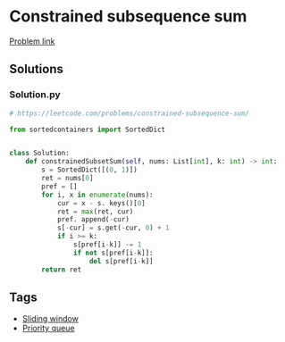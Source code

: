# Constrained subsequence sum

[Problem link](https://leetcode.com/problems/constrained-subsequence-sum/)

## Solutions


### Solution.py
```py
# https://leetcode.com/problems/constrained-subsequence-sum/

from sortedcontainers import SortedDict


class Solution:
    def constrainedSubsetSum(self, nums: List[int], k: int) -> int:
        s = SortedDict([(0, 1)])
        ret = nums[0]
        pref = []
        for i, x in enumerate(nums):
            cur = x - s. keys()[0]
            ret = max(ret, cur)
            pref. append(-cur)
            s[-cur] = s.get(-cur, 0) + 1
            if i >= k:
                s[pref[i-k]] -= 1
                if not s[pref[i-k]]:
                    del s[pref[i-k]]
        return ret
```
## Tags

* [Sliding window](/Collections/sliding-window.md#sliding-window)
* [Priority queue](/Collections/priority-queue.md#priority-queue)
